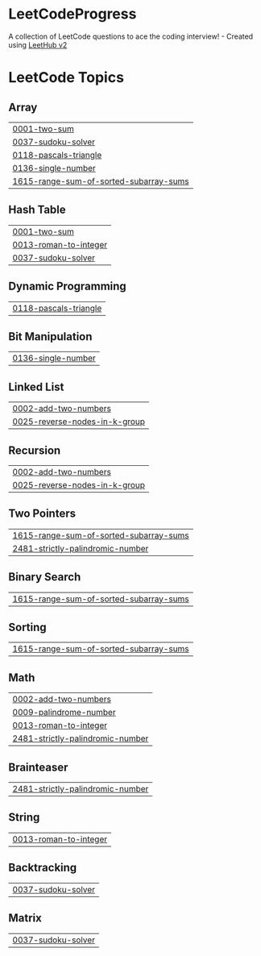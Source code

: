 # LeetCodeProgress
A collection of LeetCode questions to ace the coding interview! - Created using [LeetHub v2](https://github.com/arunbhardwaj/LeetHub-2.0)

<!---LeetCode Topics Start-->
# LeetCode Topics
## Array
|  |
| ------- |
| [0001-two-sum](https://github.com/Giulio899/LeetCodeProgress/tree/master/0001-two-sum) |
| [0037-sudoku-solver](https://github.com/Giulio899/LeetCodeProgress/tree/master/0037-sudoku-solver) |
| [0118-pascals-triangle](https://github.com/Giulio899/LeetCodeProgress/tree/master/0118-pascals-triangle) |
| [0136-single-number](https://github.com/Giulio899/LeetCodeProgress/tree/master/0136-single-number) |
| [1615-range-sum-of-sorted-subarray-sums](https://github.com/Giulio899/LeetCodeProgress/tree/master/1615-range-sum-of-sorted-subarray-sums) |
## Hash Table
|  |
| ------- |
| [0001-two-sum](https://github.com/Giulio899/LeetCodeProgress/tree/master/0001-two-sum) |
| [0013-roman-to-integer](https://github.com/Giulio899/LeetCodeProgress/tree/master/0013-roman-to-integer) |
| [0037-sudoku-solver](https://github.com/Giulio899/LeetCodeProgress/tree/master/0037-sudoku-solver) |
## Dynamic Programming
|  |
| ------- |
| [0118-pascals-triangle](https://github.com/Giulio899/LeetCodeProgress/tree/master/0118-pascals-triangle) |
## Bit Manipulation
|  |
| ------- |
| [0136-single-number](https://github.com/Giulio899/LeetCodeProgress/tree/master/0136-single-number) |
## Linked List
|  |
| ------- |
| [0002-add-two-numbers](https://github.com/Giulio899/LeetCodeProgress/tree/master/0002-add-two-numbers) |
| [0025-reverse-nodes-in-k-group](https://github.com/Giulio899/LeetCodeProgress/tree/master/0025-reverse-nodes-in-k-group) |
## Recursion
|  |
| ------- |
| [0002-add-two-numbers](https://github.com/Giulio899/LeetCodeProgress/tree/master/0002-add-two-numbers) |
| [0025-reverse-nodes-in-k-group](https://github.com/Giulio899/LeetCodeProgress/tree/master/0025-reverse-nodes-in-k-group) |
## Two Pointers
|  |
| ------- |
| [1615-range-sum-of-sorted-subarray-sums](https://github.com/Giulio899/LeetCodeProgress/tree/master/1615-range-sum-of-sorted-subarray-sums) |
| [2481-strictly-palindromic-number](https://github.com/Giulio899/LeetCodeProgress/tree/master/2481-strictly-palindromic-number) |
## Binary Search
|  |
| ------- |
| [1615-range-sum-of-sorted-subarray-sums](https://github.com/Giulio899/LeetCodeProgress/tree/master/1615-range-sum-of-sorted-subarray-sums) |
## Sorting
|  |
| ------- |
| [1615-range-sum-of-sorted-subarray-sums](https://github.com/Giulio899/LeetCodeProgress/tree/master/1615-range-sum-of-sorted-subarray-sums) |
## Math
|  |
| ------- |
| [0002-add-two-numbers](https://github.com/Giulio899/LeetCodeProgress/tree/master/0002-add-two-numbers) |
| [0009-palindrome-number](https://github.com/Giulio899/LeetCodeProgress/tree/master/0009-palindrome-number) |
| [0013-roman-to-integer](https://github.com/Giulio899/LeetCodeProgress/tree/master/0013-roman-to-integer) |
| [2481-strictly-palindromic-number](https://github.com/Giulio899/LeetCodeProgress/tree/master/2481-strictly-palindromic-number) |
## Brainteaser
|  |
| ------- |
| [2481-strictly-palindromic-number](https://github.com/Giulio899/LeetCodeProgress/tree/master/2481-strictly-palindromic-number) |
## String
|  |
| ------- |
| [0013-roman-to-integer](https://github.com/Giulio899/LeetCodeProgress/tree/master/0013-roman-to-integer) |
## Backtracking
|  |
| ------- |
| [0037-sudoku-solver](https://github.com/Giulio899/LeetCodeProgress/tree/master/0037-sudoku-solver) |
## Matrix
|  |
| ------- |
| [0037-sudoku-solver](https://github.com/Giulio899/LeetCodeProgress/tree/master/0037-sudoku-solver) |
<!---LeetCode Topics End-->